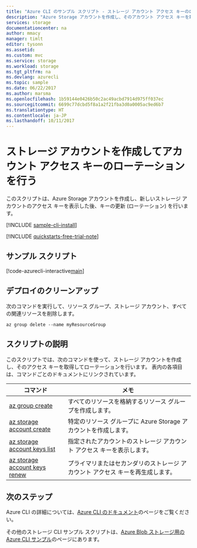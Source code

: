 ```yaml
---
title: "Azure CLI のサンプル スクリプト - ストレージ アカウント アクセス キーのローテーション | Microsoft Docs"
description: "Azure Storage アカウントを作成し、そのアカウント アクセス キーを取得してローテーションします。"
services: storage
documentationcenter: na
author: mmacy
manager: timlt
editor: tysonn
ms.assetid: 
ms.custom: mvc
ms.service: storage
ms.workload: storage
ms.tgt_pltfrm: na
ms.devlang: azurecli
ms.topic: sample
ms.date: 06/22/2017
ms.author: marsma
ms.openlocfilehash: 1b59144e0426b50c2ac49acbd7914d975ff037ec
ms.sourcegitcommit: 6699c77dcbd5f8a1a2f21fba3d0a0005ac9ed6b7
ms.translationtype: HT
ms.contentlocale: ja-JP
ms.lasthandoff: 10/11/2017
---
```

# <a name="create-a-storage-account-and-rotate-its-account-access-keys"></a>ストレージ アカウントを作成してアカウント アクセス キーのローテーションを行う

このスクリプトは、Azure Storage アカウントを作成し、新しいストレージ アカウントのアクセス キーを表示した後、キーの更新 (ローテーション) を行います。

[!INCLUDE [sample-cli-install](../../../includes/sample-cli-install.md)]

[!INCLUDE [quickstarts-free-trial-note](../../../includes/quickstarts-free-trial-note.md)]

## <a name="sample-script"></a>サンプル スクリプト

[!code-azurecli-interactive[main](../../../cli_scripts/storage/rotate-storage-account-keys/rotate-storage-account-keys.sh "Rotate storage account keys")]

## <a name="clean-up-deployment"></a>デプロイのクリーンアップ 

次のコマンドを実行して、リソース グループ、ストレージ アカウント、すべての関連リソースを削除します。

```azurecli-interactive
az group delete --name myResourceGroup
```

## <a name="script-explanation"></a>スクリプトの説明

このスクリプトでは、次のコマンドを使って、ストレージ アカウントを作成し、そのアクセス キーを取得してローテーションを行います。 表内の各項目は、コマンドごとのドキュメントにリンクされています。

| コマンド | メモ |
|---|---|
| [az group create](/cli/azure/group#create) | すべてのリソースを格納するリソース グループを作成します。 |
| [az storage account create](/cli/azure/storage/account#create) | 特定のリソース グループに Azure Storage アカウントを作成します。 |
| [az storage account keys list](/cli/azure/storage/account/keys#list) | 指定されたアカウントのストレージ アカウント アクセス キーを表示します。 |
| [az storage account keys renew](/cli/azure/storage/account/keys#renew) | プライマリまたはセカンダリのストレージ アカウント アクセス キーを再生成します。 |

## <a name="next-steps"></a>次のステップ

Azure CLI の詳細については、[Azure CLI のドキュメント](/cli/azure/overview)のページをご覧ください。

その他のストレージ CLI サンプル スクリプトは、[Azure Blob ストレージ用の Azure CLI サンプル](../blobs/storage-samples-blobs-cli.md)のページにあります。
